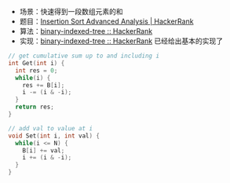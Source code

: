 -   场景：快速得到一段数组元素的和
-   题目：[Insertion Sort Advanced Analysis | HackerRank](https://www.hackerrank.com/challenges/insertion-sort/problem)
-   算法：[binary-indexed-tree :: HackerRank](https://www.hackerrank.com/topics/binary-indexed-tree)
-   实现：[binary-indexed-tree :: HackerRank](https://www.hackerrank.com/topics/binary-indexed-tree) 已经给出基本的实现了

```c
// get cumulative sum up to and including i
int Get(int i) {
  int res = 0;
  while(i) {
    res += B[i];
    i -= (i & -i);
  }
  return res;
}

// add val to value at i
void Set(int i, int val) {
  while(i <= N) {
    B[i] += val;
    i += (i & -i);
  }
}
```
